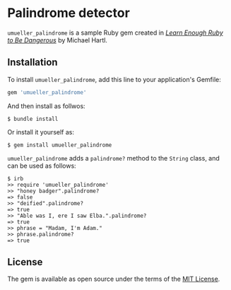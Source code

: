 # Palindrome detector

`umueller_palindrome` is a sample Ruby gem created in [*Learn Enough Ruby to Be Dangerous*](https://www.learnenough.com/ruby-tutorial) by Michael Hartl.

## Installation

To install `umueller_palindrome`, add this line to your application's Gemfile:

```ruby
gem 'umueller_palindrome'
```

And then install as follwos:

    $ bundle install

Or install it yourself as:

    $ gem install umueller_palindrome

`umueller_palindrome` adds a `palindrome?` method to the `String` class, and can be used as follows:

```
$ irb
>> require 'umueller_palindrome'
>> "honey badger".palindrome?
=> false
>> "deified".palindrome?
=> true
>> "Able was I, ere I saw Elba.".palindrome?
=> true
>> phrase = "Madam, I'm Adam."
>> phrase.palindrome?
=> true
```
## License

The gem is available as open source under the terms of the [MIT License](https://opensource.org/licenses/MIT).
